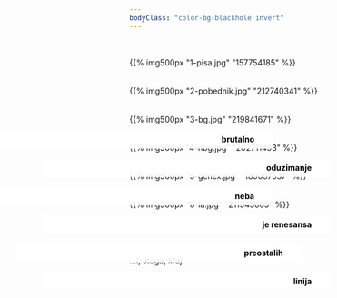 ```yaml
---
bodyClass: "color-bg-blackhole invert"
---
```

<style>
.stripe {
  text-align: right;
  background-color: rgba(255,255,255, 0.9);
  padding: 0.5rem 2rem;
  position: relative;
  color: #000;
  font-weight: bold;
}
a {
  color: #999;
}
</style>

<div style="top: 160px; right: 50%;" class="stripe">brutalno</div>
{{% img500px "1-pisa.jpg" "157754185" %}}

<div style="top: 160px; right: 30%;" class="stripe">oduzimanje</div>
{{% img500px "2-pobednik.jpg" "212740341" %}}

<div style="top: 160px; right: 50%;" class="stripe">neba</div>
{{% img500px "3-bg.jpg" "219841671" %}}

<div style="top: 160px; right: 30%;" class="stripe">je renesansa</div>
{{% img500px "4-nbg.jpg" "202711493" %}}

<div style="top: 160px; right: 40%;" class="stripe">preostalih</div>
{{% img500px "5-genex.jpg" "189097537" %}}

<div style="top: 160px; right: 30%;" class="stripe">linija</div>
{{% img500px "6-la.jpg" "211945665" %}}

<br><br><br><br>
...i, stoga, kraj.
